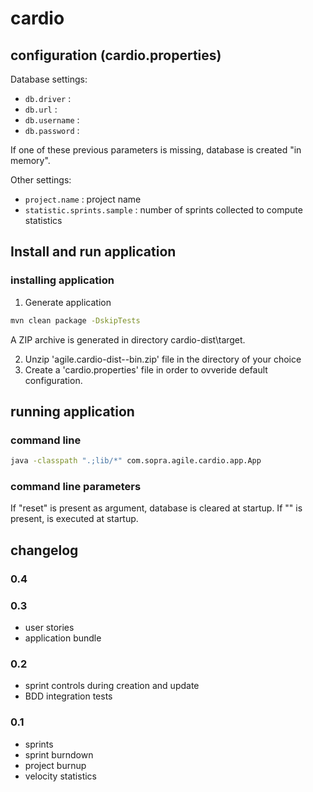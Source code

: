 # cardio

## configuration (cardio.properties)

Database settings:
* `db.driver` :
* `db.url` :
* `db.username` :
* `db.password` :

If one of these previous parameters is missing, database is created "in memory".

Other settings:
* `project.name` : project name
* `statistic.sprints.sample` : number of sprints collected to compute statistics

## Install and run application

### installing application

1. Generate application
```sh
mvn clean package -DskipTests
```
A ZIP archive is generated in directory cardio-dist\target.

2. Unzip 'agile.cardio-dist-<version>-bin.zip' file in the directory of your choice
3. Create a 'cardio.properties' file in order to ovveride default configuration.

## running application

### command line

```sh
java -classpath ".;lib/*" com.sopra.agile.cardio.app.App
```

### command line parameters

If "reset" is present as argument, database is cleared at startup.
If "<sql file>" is present, <sql file> is executed at startup.

## changelog

### 0.4

### 0.3
* user stories
* application bundle

### 0.2
* sprint controls during creation and update
* BDD integration tests

### 0.1
* sprints
* sprint burndown
* project burnup
* velocity statistics
